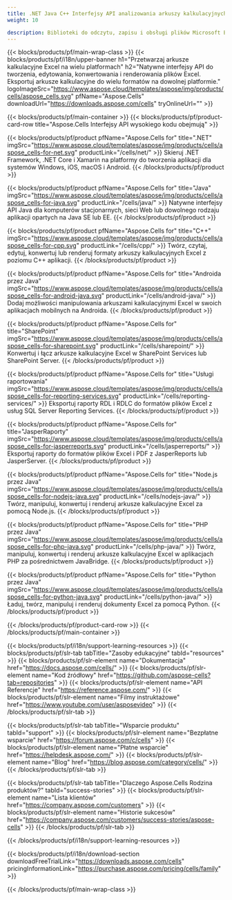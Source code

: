 ```yaml
---
title: .NET Java C++ Interfejsy API analizowania arkuszy kalkulacyjnych PHP i Android Excel 
weight: 10

description: Biblioteki do odczytu, zapisu i obsługi plików Microsoft Excel w aplikacjach .NET Java C++ na Androida i SharePoint. Eksportuj arkusze robocze w SSRS i JasperReports
---
```

{{< blocks/products/pf/main-wrap-class >}}
{{< blocks/products/pf/i18n/upper-banner h1="Przetwarzaj arkusze kalkulacyjne Excel na wielu platformach" h2="Natywne interfejsy API do tworzenia, edytowania, konwertowania i renderowania plików Excel. Eksportuj arkusze kalkulacyjne do wielu formatów na dowolnej platformie." logoImageSrc="https://www.aspose.cloud/templates/aspose/img/products/cells/aspose_cells.svg" pfName="Aspose.Cells" downloadUrl="https://downloads.aspose.com/cells" tryOnlineUrl="" >}}

{{< blocks/products/pf/main-container >}}
{{< blocks/products/pf/product-card-row title="Aspose.Cells Interfejsy API wysokiego kodu obejmują" >}}

{{< blocks/products/pf/product pfName="Aspose.Cells for" title=".NET" imgSrc="https://www.aspose.cloud/templates/aspose/img/products/cells/aspose_cells-for-net.svg" productLink="/cells/net/" >}}
Skieruj .NET Framework, .NET Core i Xamarin na platformy do tworzenia aplikacji dla systemów Windows, iOS, macOS i Android.
{{< /blocks/products/pf/product >}}

{{< blocks/products/pf/product pfName="Aspose.Cells for" title="Java" imgSrc="https://www.aspose.cloud/templates/aspose/img/products/cells/aspose_cells-for-java.svg" productLink="/cells/java/" >}}
Natywne interfejsy API Java dla komputerów stacjonarnych, sieci Web lub dowolnego rodzaju aplikacji opartych na Java SE lub EE.
{{< /blocks/products/pf/product >}}

{{< blocks/products/pf/product pfName="Aspose.Cells for" title="C++" imgSrc="https://www.aspose.cloud/templates/aspose/img/products/cells/aspose_cells-for-cpp.svg" productLink="/cells/cpp/" >}}
Twórz, czytaj, edytuj, konwertuj lub renderuj formaty arkuszy kalkulacyjnych Excel z poziomu C++ aplikacji.
{{< /blocks/products/pf/product >}}

{{< blocks/products/pf/product pfName="Aspose.Cells for" title="Androida przez Java" imgSrc="https://www.aspose.cloud/templates/aspose/img/products/cells/aspose_cells-for-android-java.svg" productLink="/cells/android-java/" >}}
Dodaj możliwości manipulowania arkuszami kalkulacyjnymi Excel w swoich aplikacjach mobilnych na Androida.
{{< /blocks/products/pf/product >}}

{{< blocks/products/pf/product pfName="Aspose.Cells for" title="SharePoint" imgSrc="https://www.aspose.cloud/templates/aspose/img/products/cells/aspose_cells-for-sharepoint.svg" productLink="/cells/sharepoint/" >}}
Konwertuj i łącz arkusze kalkulacyjne Excel w SharePoint Services lub SharePoint Server.
{{< /blocks/products/pf/product >}}

{{< blocks/products/pf/product pfName="Aspose.Cells for" title="Usługi raportowania" imgSrc="https://www.aspose.cloud/templates/aspose/img/products/cells/aspose_cells-for-reporting-services.svg" productLink="/cells/reporting-services/" >}}
Eksportuj raporty RDL i RDLC do formatów plików Excel z usług SQL Server Reporting Services.
{{< /blocks/products/pf/product >}}

{{< blocks/products/pf/product pfName="Aspose.Cells for" title="JasperRaporty" imgSrc="https://www.aspose.cloud/templates/aspose/img/products/cells/aspose_cells-for-jasperreports.svg" productLink="/cells/jasperreports/" >}}
Eksportuj raporty do formatów plików Excel i PDF z JasperReports lub JasperServer.
{{< /blocks/products/pf/product >}}

{{< blocks/products/pf/product pfName="Aspose.Cells for" title="Node.js przez Java" imgSrc="https://www.aspose.cloud/templates/aspose/img/products/cells/aspose_cells-for-nodejs-java.svg" productLink="/cells/nodejs-java/" >}}
Twórz, manipuluj, konwertuj i renderuj arkusze kalkulacyjne Excel za pomocą Node.js.
{{< /blocks/products/pf/product >}}

{{< blocks/products/pf/product pfName="Aspose.Cells for" title="PHP przez Java" imgSrc="https://www.aspose.cloud/templates/aspose/img/products/cells/aspose_cells-for-php-java.svg" productLink="/cells/php-java/" >}}
Twórz, manipuluj, konwertuj i renderuj arkusze kalkulacyjne Excel w aplikacjach PHP za pośrednictwem JavaBridge.
{{< /blocks/products/pf/product >}}

{{< blocks/products/pf/product pfName="Aspose.Cells for" title="Python przez Java" imgSrc="https://www.aspose.cloud/templates/aspose/img/products/cells/aspose_cells-for-python-java.svg" productLink="/cells/python-java/" >}}
Ładuj, twórz, manipuluj i renderuj dokumenty Excel za pomocą Python.
{{< /blocks/products/pf/product >}}

{{< /blocks/products/pf/product-card-row >}}
{{< /blocks/products/pf/main-container >}}

{{< blocks/products/pf/i18n/support-learning-resources >}}
{{< blocks/products/pf/slr-tab tabTitle="Zasoby edukacyjne" tabId="resources" >}}
{{< blocks/products/pf/slr-element name="Dokumentacja" href="https://docs.aspose.com/cells/" >}}
{{< blocks/products/pf/slr-element name="Kod źródłowy" href="https://github.com/aspose-cells?tab=repositories" >}}
{{< blocks/products/pf/slr-element name="API Referencje" href="https://reference.aspose.com/" >}}
{{< blocks/products/pf/slr-element name="Filmy instruktażowe" href="https://www.youtube.com/user/asposevideo" >}}
{{< /blocks/products/pf/slr-tab >}}

{{< blocks/products/pf/slr-tab tabTitle="Wsparcie produktu" tabId="support" >}}
{{< blocks/products/pf/slr-element name="Bezpłatne wsparcie" href="https://forum.aspose.com/c/cells" >}}
{{< blocks/products/pf/slr-element name="Płatne wsparcie" href="https://helpdesk.aspose.com/" >}}
{{< blocks/products/pf/slr-element name="Blog" href="https://blog.aspose.com/category/cells/" >}}
{{< /blocks/products/pf/slr-tab >}}

{{< blocks/products/pf/slr-tab tabTitle="Dlaczego Aspose.Cells Rodzina produktów?" tabId="success-stories" >}}
{{< blocks/products/pf/slr-element name="Lista klientów" href="https://company.aspose.com/customers" >}}
{{< blocks/products/pf/slr-element name="Historie sukcesów" href="https://company.aspose.com/customers/success-stories/aspose-cells" >}}
{{< /blocks/products/pf/slr-tab >}}

{{< /blocks/products/pf/i18n/support-learning-resources >}}

{{< blocks/products/pf/i18n/download-section downloadFreeTrialLink="https://downloads.aspose.com/cells" pricingInformationLink="https://purchase.aspose.com/pricing/cells/family" >}}

{{< /blocks/products/pf/main-wrap-class >}}
